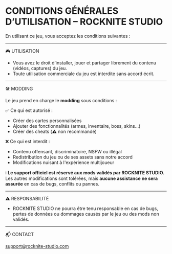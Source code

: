 # CONDITIONS GÉNÉRALES D’UTILISATION – ROCKNITE STUDIO

En utilisant ce jeu, vous acceptez les conditions suivantes :

---

🎮 UTILISATION

- Vous avez le droit d’installer, jouer et partager librement du contenu (vidéos, captures) du jeu.
- Toute utilisation commerciale du jeu est interdite sans accord écrit.

---

🛠️ MODDING

Le jeu prend en charge le **modding** sous conditions :

✅ Ce qui est autorisé :
- Créer des cartes personnalisées
- Ajouter des fonctionnalités (armes, inventaire, boss, skins…)
- Créer des cheats (⚠️ non recommandé)

❌ Ce qui est interdit :
- Contenu offensant, discriminatoire, NSFW ou illégal
- Redistribution du jeu ou de ses assets sans notre accord
- Modifications nuisant à l'expérience multijoueur

ℹ️ **Le support officiel est réservé aux mods validés par ROCKNITE STUDIO.**  
Les autres modifications sont tolérées, mais **aucune assistance ne sera assurée** en cas de bugs, conflits ou pannes.

---

⚠️ RESPONSABILITÉ

- ROCKNITE STUDIO ne pourra être tenu responsable en cas de bugs, pertes de données ou dommages causés par le jeu ou des mods non validés.

---

📬 CONTACT

support@rocknite-studio.com
